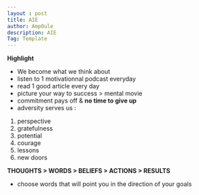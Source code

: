 ```yaml
---
layout : post
title: AIE
author: Amp0ule
description: AIE
Tag: Template
---
```


**Highlight**


- We become what we think about
- listen to 1 motivationnal podcast everyday
- read 1 good article every day
- picture your way to success > mental movie
- commitment pays off & __no time to give up__
- adversity serves us : 

<ol>
	<li>perspective</li>  
	<li>gratefulness</li>
	<li>potential</li>  
	<li>courage</li> 
	<li>lessons</li>  
	<li>new doors</li>
</ol>


**THOUGHTS > WORDS > BELIEFS > ACTIONS > RESULTS**

- choose words that will point you in the direction of your goals